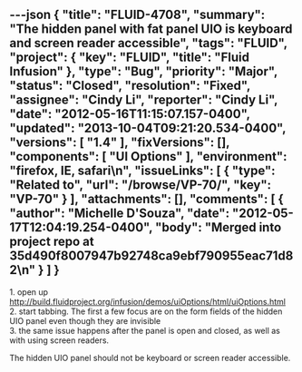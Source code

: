 ---json
{
  "title": "FLUID-4708",
  "summary": "The hidden panel with fat panel UIO is keyboard and screen reader accessible",
  "tags": "FLUID",
  "project": {
    "key": "FLUID",
    "title": "Fluid Infusion"
  },
  "type": "Bug",
  "priority": "Major",
  "status": "Closed",
  "resolution": "Fixed",
  "assignee": "Cindy Li",
  "reporter": "Cindy Li",
  "date": "2012-05-16T11:15:07.157-0400",
  "updated": "2013-10-04T09:21:20.534-0400",
  "versions": [
    "1.4"
  ],
  "fixVersions": [],
  "components": [
    "UI Options"
  ],
  "environment": "firefox, IE, safari\n",
  "issueLinks": [
    {
      "type": "Related to",
      "url": "/browse/VP-70/",
      "key": "VP-70"
    }
  ],
  "attachments": [],
  "comments": [
    {
      "author": "Michelle D'Souza",
      "date": "2012-05-17T12:04:19.254-0400",
      "body": "Merged into project repo at 35d490f8007947b92748ca9ebf790955eac71d82\n"
    }
  ]
}
---
1\. open up <http://build.fluidproject.org/infusion/demos/uiOptions/html/uiOptions.html>\
2\. start tabbing. The first a few focus are on the form fields of the hidden UIO panel even though they are invisible\
3\. the same issue happens after the panel is open and closed, as well as with using screen readers.

The hidden UIO panel should not be keyboard or screen reader accessible.

        